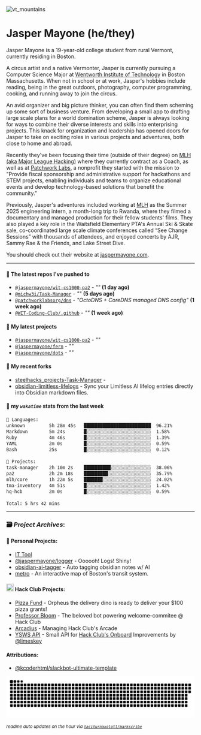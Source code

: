 ![vt_mountains](https://github.com/jaspermayone/jaspermayone/assets/65788728/0597adb6-37c9-4db7-b6d8-1d7107b7bdd8)

# Jasper Mayone (he/they)

Jasper Mayone is a 19-year-old college student from rural Vermont, currently residing in Boston.

A circus artist and a native Vermonter, Jasper is currently pursuing a Computer Science Major at [Wentworth Institute of Technology](https://wit.edu) in Boston Massachusetts. When not in school or at work, Jasper's hobbies include reading, being in the great outdoors, photography, computer programming, cooking, and running away to join the circus.

An avid organizer and big picture thinker, you can often find them scheming up some sort of business venture. From developing a small app to drafting large scale plans for a world domination scheme, Jasper is always looking for ways to combine their diverse interests and skills into enterprising projects. This knack for organization and leadership has opened doors for Jasper to take on exciting roles in various projects and adventures, both close to home and abroad.

Recently they've been focusing their time (outside of their degree) on [MLH (aka Major League Hacking)](https://mlh.io/) where they currently contract as a Coach, as well as at [Patchwork Labs](https://github.com/patchworklabsorg), a nonprofit they started with the mission to "Provide fiscal sponsorship and administrative support for hackathons and STEM projects, enabling individuals and teams to organize educational events and develop technology-based solutions that benefit the community."

Previously, Jasper's adventures included working at [MLH](https://mlh.io/) as the Summer 2025 engineering intern, a month-long trip to Rwanda, where they filmed a documentary and managed production for their fellow students' films. They also played a key role in the Waitsfield Elementary PTA's Annual Ski & Skate sale, co-coordinated large scale climate conferences called “See Change Sessions” with thousands of attendees, and enjoyed concerts by AJR, Sammy Rae & the Friends, and Lake Street Dive.

You should check out their website at [jaspermayone.com](https://jaspermayone.com).

---

#### 👷 The latest repos I've pushed to

- [`@jaspermayone/wit-cs1000-pa2`](https://github.com/jaspermayone/wit-cs1000-pa2) - _""_ **(1 day ago)**
- [`@michw3i/Task-Manager`](https://github.com/michw3i/Task-Manager) - _""_ **(5 days ago)**
- [`@patchworklabsorg/dns`](https://github.com/patchworklabsorg/dns) - _"OctoDNS + CoreDNS managed DNS config"_ **(1 week ago)**
- [`@WIT-Coding-Club/.github`](https://github.com/WIT-Coding-Club/.github) - _""_ **(1 week ago)**

#### 🌱 My latest projects

- [`@jaspermayone/wit-cs1000-pa2`](https://github.com/jaspermayone/wit-cs1000-pa2) - _""_
- [`@jaspermayone/fern`](https://github.com/jaspermayone/fern) - _""_
- [`@jaspermayone/dots`](https://github.com/jaspermayone/dots) - _""_

#### 🍴 My recent forks

- [steelhacks_projects-Task-Manager](https://github.com/jaspermayone-forks/steelhacks_projects-Task-Manager) - 
- [obsidian-limitless-lifelogs](https://github.com/jaspermayone-forks/obsidian-limitless-lifelogs) - Sync your Limitless AI lifelog entries directly into Obsidian markdown files.

#### 📡 my _`wakatime`_ stats from the last week

```text
💾 Languages:
unknown         5h 28m 45s   █████████████████████████  96.21%
Markdown        5m 24s       █░░░░░░░░░░░░░░░░░░░░░░░░  1.58%
Ruby            4m 46s       █░░░░░░░░░░░░░░░░░░░░░░░░  1.39%
YAML            2m 0s        █░░░░░░░░░░░░░░░░░░░░░░░░  0.59%
Bash            25s          █░░░░░░░░░░░░░░░░░░░░░░░░  0.12%

💼 Projects:
task-manager    2h 10m 2s    ██████████░░░░░░░░░░░░░░░  38.06%
pa2             2h 2m 18s    █████████░░░░░░░░░░░░░░░░  35.79%
mlh/core        1h 22m 5s    ███████░░░░░░░░░░░░░░░░░░  24.02%
tma-inventory   4m 51s       █░░░░░░░░░░░░░░░░░░░░░░░░  1.42%
hq-hcb          2m 0s        █░░░░░░░░░░░░░░░░░░░░░░░░  0.59%

Total: 5 hrs 42 mins
```


---

### 🗃️ _Project Archives_:

#### 🌱 Personal Projects:
- [IT Tool](https://github.com/jaspermayone/ittool)
- [@jaspermayone/logger](https://github.com/jaspermayone/logger) - Oooooh! Logs! Shiny!
- [obsidian-ai-tagger](https://github.com/jaspermayone/obsidian-ai-tagger) - Auto tagging obsidian notes w/ AI
- [metro](https://github.com/jaspermayone/metro) - An interactive map of Boston's transit system.

#### <img src="https://assets.hackclub.com/icon-progress-rounded.png" width="20" height="20" /> Hack Club Projects:
- [Pizza Fund](https://github.com/hackclub/pizza-fund) - Orpheus the delivery dino is ready to deliver your $100 pizza grants!
- [Professor Bloom](https://github.com/hackclub/professor-bloom) - The beloved bot powering welcome-commitee @ Hack Club
- [Arcadius](https://github.com/hackclub/arcadius) - Managing Hack Club's Arcade
- [YSWS API](https://github.com/jaspermayone/ysws-api) - Small API for [Hack Club's Onboard](https://hackclub.com/onboard/) Improvements by [@limeskey](https://github.com/limeskey)

#### Attributions:
- [@kcoderhtml/slackbot-ultimate-template](https://github.com/kcoderhtml/slackbot-ultimate-template?tab=readme-ov-file#template-example)

<picture>
  <source media="(prefers-color-scheme: dark)" srcset="assets/snake/github-contribution-grid-snake-dark.svg" />
  <source media="(prefers-color-scheme: light)" srcset="assets/snake/github-contribution-grid-snake.svg" />
  <img alt="github-snake" src="assets/snake/github-contribution-grid-snake.svg" />
</picture>

<sup><em>readme auto updates on the hour via
  <a href="https://github.com/taciturnaxolotl/markscribe">
    <code>taciturnaxolotl/markscribe</code>
  </a>
</em></sup>
